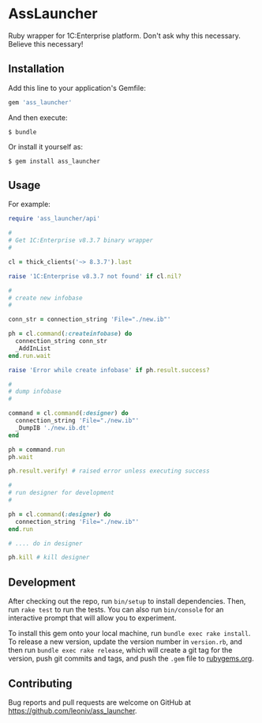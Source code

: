 # AssLauncher

Ruby wrapper for 1C:Enterprise platform. Don't ask why this necessary. Believe this necessary!

## Installation

Add this line to your application's Gemfile:

```ruby
gem 'ass_launcher'
```

And then execute:

    $ bundle

Or install it yourself as:

    $ gem install ass_launcher

## Usage

For example:

```ruby
require 'ass_launcher/api'

#
# Get 1C:Enterprise v8.3.7 binary wrapper
#

cl = thick_clients('~> 8.3.7').last

raise '1C:Enterprise v8.3.7 not found' if cl.nil?

#
# create new infobase
#

conn_str = connection_string 'File="./new.ib"'

ph = cl.command(:createinfobase) do
  connection_string conn_str
  _AddInList
end.run.wait

raise 'Error while create infobase' if ph.result.success?

#
# dump infobase
#

command = cl.command(:designer) do
  connection_string 'File="./new.ib"'
  _DumpIB './new.ib.dt'
end

ph = command.run
ph.wait

ph.result.verify! # raised error unless executing success

#
# run designer for development
#

ph = cl.command(:designer) do
  connection_string 'File="./new.ib"'
end.run

# .... do in designer

ph.kill # kill designer

```

## Development

After checking out the repo, run `bin/setup` to install dependencies. Then, run `rake test` to run the tests. You can also run `bin/console` for an interactive prompt that will allow you to experiment.

To install this gem onto your local machine, run `bundle exec rake install`. To release a new version, update the version number in `version.rb`, and then run `bundle exec rake release`, which will create a git tag for the version, push git commits and tags, and push the `.gem` file to [rubygems.org](https://rubygems.org).

## Contributing

Bug reports and pull requests are welcome on GitHub at https://github.com/leoniv/ass_launcher.

